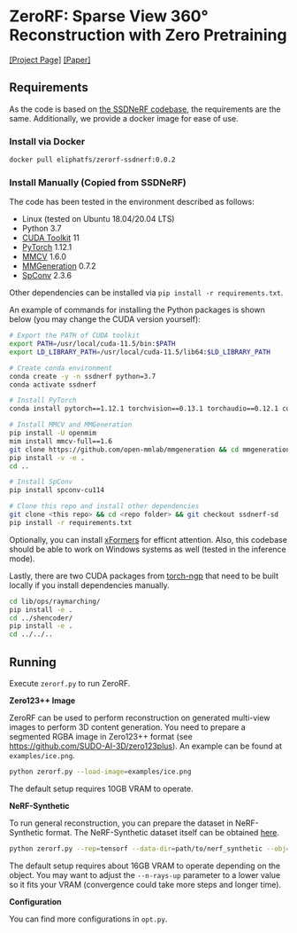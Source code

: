 # ZeroRF: Sparse View 360° Reconstruction with Zero Pretraining

[\[Project Page\]](https://sarahweiii.github.io/zerorf/)
[\[Paper\]](http://arxiv.org/abs/2312.09249)

## Requirements

As the code is based on [the SSDNeRF codebase](https://github.com/Lakonik/SSDNeRF), the requirements are the same. Additionally, we provide a docker image for ease of use.

### Install via Docker

```bash
docker pull eliphatfs/zerorf-ssdnerf:0.0.2
```

### Install Manually (Copied from SSDNeRF)

The code has been tested in the environment described as follows:

- Linux (tested on Ubuntu 18.04/20.04 LTS)
- Python 3.7
- [CUDA Toolkit](https://developer.nvidia.com/cuda-toolkit-archive) 11
- [PyTorch](https://pytorch.org/get-started/previous-versions/) 1.12.1
- [MMCV](https://github.com/open-mmlab/mmcv) 1.6.0
- [MMGeneration](https://github.com/open-mmlab/mmgeneration) 0.7.2
- [SpConv](https://github.com/traveller59/spconv) 2.3.6

Other dependencies can be installed via `pip install -r requirements.txt`. 

An example of commands for installing the Python packages is shown below (you may change the CUDA version yourself):

```bash
# Export the PATH of CUDA toolkit
export PATH=/usr/local/cuda-11.5/bin:$PATH
export LD_LIBRARY_PATH=/usr/local/cuda-11.5/lib64:$LD_LIBRARY_PATH

# Create conda environment
conda create -y -n ssdnerf python=3.7
conda activate ssdnerf

# Install PyTorch
conda install pytorch==1.12.1 torchvision==0.13.1 torchaudio==0.12.1 cudatoolkit=11.3 -c pytorch

# Install MMCV and MMGeneration
pip install -U openmim
mim install mmcv-full==1.6
git clone https://github.com/open-mmlab/mmgeneration && cd mmgeneration && git checkout v0.7.2
pip install -v -e .
cd ..

# Install SpConv
pip install spconv-cu114

# Clone this repo and install other dependencies
git clone <this repo> && cd <repo folder> && git checkout ssdnerf-sd
pip install -r requirements.txt
```

Optionally, you can install [xFormers](https://github.com/facebookresearch/xformers) for efficnt attention. Also, this codebase should be able to work on Windows systems as well (tested in the inference mode).

Lastly, there are two CUDA packages from [torch-ngp](https://github.com/ashawkey/torch-ngp) that need to be built locally if you install dependencies manually.

```bash
cd lib/ops/raymarching/
pip install -e .
cd ../shencoder/
pip install -e .
cd ../../..
```

## Running

Execute `zerorf.py` to run ZeroRF.

**Zero123++ Image**

ZeroRF can be used to perform reconstruction on generated multi-view images to perform 3D content generation.
You need to prepare a segmented RGBA image in Zero123++ format (see https://github.com/SUDO-AI-3D/zero123plus).
An example can be found at `examples/ice.png`.

```bash
python zerorf.py --load-image=examples/ice.png
```

The default setup requires 10GB VRAM to operate.

**NeRF-Synthetic**

To run general reconstruction, you can prepare the dataset in NeRF-Synthetic format.
The NeRF-Synthetic dataset itself can be obtained [here](https://drive.google.com/drive/folders/1JDdLGDruGNXWnM1eqY1FNL9PlStjaKWi).

```bash
python zerorf.py --rep=tensorf --data-dir=path/to/nerf_synthetic --obj=hotdog --n-views=6
```

The default setup requires about 16GB VRAM to operate depending on the object.
You may want to adjust the `--n-rays-up` parameter to a lower value so it fits your VRAM (convergence could take more steps and longer time).

**Configuration**

You can find more configurations in `opt.py`.
